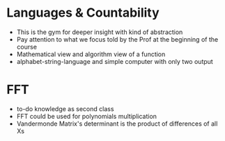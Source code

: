 # Languages & Countability
+ This is the gym for deeper insight with kind of abstraction
+ Pay attention to what we focus told by the Prof at the beginning of the course
+ Mathematical view and algorithm view of a function
+ alphabet-string-language and simple computer with only two output

# FFT
+ to-do knowledge as second class
+ FFT could be used for polynomials multiplication
+ Vandermonde Matrix's determinant is the product of differences of all Xs